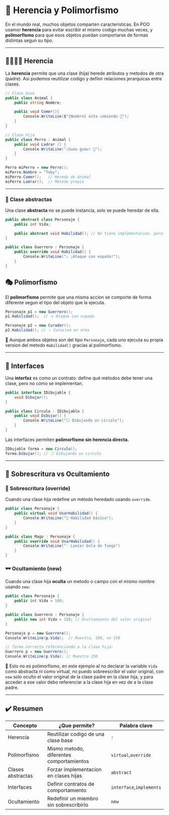 # 🧬 Herencia y Polimorfismo

En el mundo real, muchos objetos comparten caracteristicas. En POO usamor **herencia** para evitar escribir el mismo codigo muchas veces, y **polimorfismo** para que esos objetos puedan comportarse de formas distintas segun su tipo.

---

## 👨‍👩‍👧‍👦 Herencia

La **herencia** permite que una clase (hija) herede atributos y metodos de otra (padre). Asi podemos reutilizar codigo y definir relaciones jerarquicas entre clases.

```csharp
// Clase base
public class Animal {
    public string Nombre;

    public void Comer(){
        Console.WriteLine($"{Nombre} esta comiendo 🐾");
    }
}

// Clase hija
public class Perro : Animal {
    public void Ladrar () {
        Console.WriteLine("¡Guau guau! 🐶");
    }
}
```

```csharp
Perro miPerro = new Perro();
miPerro.Nombre = "Toby";
miPerro.Comer();   // Hereda de Animal
miPerro.Ladrar();  // Metodo propio
```

---

### 🎨 Clase abstractas

Una clase **abstracta** no se puede instancia, solo se puede heredar de ella.

```csharp
public abstract class Personaje {
    public int Vida;

    public abstract void Habilidad(); // No tiene implementacion, pero es obligatoria implementarla en las clases hijas
}
```

```csharp
public class Guerrero : Personaje {
    public override void Habilidad() {
        Console.WriteLine("⚔️ ¡Ataque con espada!");
    }
}
```

## 🎭 Polimorfismo

El **polimorfismo** permite que una misma accion se comporte de forma diferente segun el tipo del objeto que la ejecuta.

```csharp
Personaje p1 = new Guerrero();
p1.Habilidad();  // ⚔️ Ataque con espada

Personaje p2 = new Curador();
p2.Habilidad(); // ✨ Curacion en area
```

📌 Aunque ambos objetos son del tipo `Personaje`, cada uno ejecuta su propia version del metodo `Habilidad()` gracias al polimorfismo.

---

## 🧩 Interfaces

Una **interfaz** es como un contrato: define qué métodos debe tener una clase, pero no cómo se implementan.

```csharp
public interface IDibujable {
    void Dibujar();
}

public class Circulo : IDibujable {
    public void Dibujar() {
        Console.WriteLine("⚪ Dibujando un círculo");
    }
}
```

Las interfaces permiten **polimorfismo sin herencia directa.**

```csharp
IDbujable forma = new Circulo();
forma.Dibujar(); // ⚪ Dibujando un circulo
```

---

## 🔄️ Sobrescritura vs Ocultamiento

### 🔁 Sobrescritura (override)

Cuando una clase hija redefine un método heredado usando `override`.

```csharp
public class Personaje {
    public virtual void UsarHabilidad() {
        Console.WriteLine("🔮 Habilidad básica");
    }
}

public class Mago : Personaje {
    public override void UsarHabilidad() {
        Console.WriteLine("☄️ Lanzar bola de fuego")
    }
}
```

### 🕶️ Ocultamiento (new)

Cuando una clase hija **oculta** un metodo o campo con el mismo nombre usando `new`:

```csharp
public class Personaje {
    public int Vida = 100;
}

public class Guerrero : Personaje {
    public new int Vida = 150; // Ocultamiento del valor original
}
```

```csharp
Personaje p = new Guerrero();
Console.WriteLine(p.Vida);  // Muestra, 100, no 150

// forma correcta referenciando a la clase hija: 
Guerrero p = new Guerrero();
Console.WriteLine(p.Vida); // Muestra 150
```

📌 Esto no es polimorfismo, en este ejemplo al no declarar la variable `Vida` como abstracta ni como virtual, no puedo sobreescribir el valor original, con `new` solo oculto el valor original de la clase padre en la clase hija, y para acceder a ese valor debo referenciar a la clase hija en vez de a la clase padre.

---

## ✔️ Resumen

| Concepto | ¿Que permite? | Palabra clave |
|----------|---------------|---------------|
| Herencia | Reutilizar codigo de una clase base | `:` |
| Polimorfismo | Mismo metodo, diferentes comportamientos | `virtual`,`override` |
| Clases abstractas | Forzar implementacion en clases hijas | `abstract` |
| Interfaces | Definir contratos de comportamiento | `interface`,`implements` |
| Ocultamiento | Redefinir un miembro sin sobrescribirlo | `new` |
